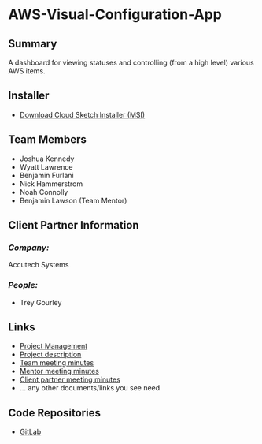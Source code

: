 # AWS-Visual-Configuration-App

## **Summary**

A dashboard for viewing statuses and controlling (from a high level) various AWS items.

## **Installer**
- [Download Cloud Sketch Installer (MSI)](https://github.com/welawrence543/AWS-Visual-Configuration-App/raw/master/Cloud_Sketch_Setup.msi)

## **Team Members**

- Joshua Kennedy
- Wyatt Lawrence
- Benjamin Furlani
- Nick Hammerstrom
- Noah Connolly
- Benjamin Lawson (Team Mentor)

## **Client Partner Information**

### *Company:*
Accutech Systems

### *People:*
- Trey Gourley

## **Links**
- [Project Management](https://github.com/welawrence543/AWS-Visual-Configuration-App/projects/1)
- [Project description](ProjectDescription.md)
- [Team meeting minutes](MeetingMinutes/Team)
- [Mentor meeting minutes](MeetingMinutes/Mentor)
- [Client partner meeting minutes](MeetingMinutes/ClientPartner)
- ... any other documents/links you see need

## **Code Repositories**

- [GitLab](https://gitlab.com/dark-anvil-labs-cloud-sketch/cloud-sketch)
